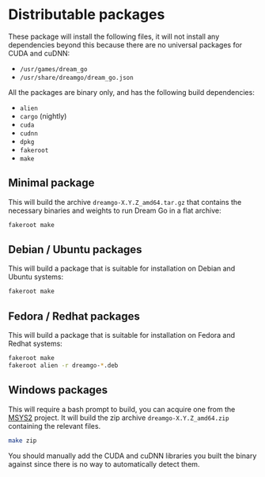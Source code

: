 # Distributable packages

These package will install the following files, it will not install any
dependencies beyond this because there are no universal packages for CUDA and
cuDNN:

* `/usr/games/dream_go`
* `/usr/share/dreamgo/dream_go.json`

All the packages are binary only, and has the following build dependencies:

* `alien`
* `cargo` (nightly)
* `cuda`
* `cudnn`
* `dpkg`
* `fakeroot`
* `make`

## Minimal package

This will build the archive `dreamgo-X.Y.Z_amd64.tar.gz` that contains the
necessary binaries and weights to run Dream Go in a flat archive:

```bash
fakeroot make
```

## Debian / Ubuntu packages

This will build a package that is suitable for installation on Debian and Ubuntu
systems:

```bash
fakeroot make
```

## Fedora / Redhat packages

This will build a package that is suitable for installation on Fedora and Redhat
systems:

```bash
fakeroot make
fakeroot alien -r dreamgo-*.deb
```

## Windows packages

This will require a bash prompt to build, you can acquire one from the
[MSYS2](https://www.msys2.org/) project. It will build the zip archive
`dreamgo-X.Y.Z_amd64.zip` containing the relevant files.

```bash
make zip
```

You should manually add the CUDA and cuDNN libraries you built the binary
against since there is no way to automatically detect them.
